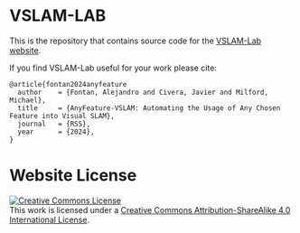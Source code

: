 # VSLAM-LAB

This is the repository that contains source code for the [VSLAM-Lab website](https://alejandrofontan.github.io/vslamlab.github.io/).

If you find VSLAM-Lab useful for your work please cite:
```
@article{fontan2024anyfeature
  author    = {Fontan, Alejandro and Civera, Javier and Milford, Michael},
  title     = {AnyFeature-VSLAM: Automating the Usage of Any Chosen Feature into Visual SLAM},
  journal   = {RSS},
  year      = {2024},
}
```

# Website License
<a rel="license" href="http://creativecommons.org/licenses/by-sa/4.0/"><img alt="Creative Commons License" style="border-width:0" src="https://i.creativecommons.org/l/by-sa/4.0/88x31.png" /></a><br />This work is licensed under a <a rel="license" href="http://creativecommons.org/licenses/by-sa/4.0/">Creative Commons Attribution-ShareAlike 4.0 International License</a>.
